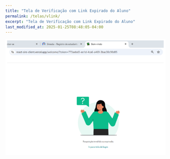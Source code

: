 ```yaml
---
title: "Tela de Verificação com Link Expirado do Aluno"
permalink: /telas/vlink/
excerpt: "Tela de Verificação com Link Expirado do Aluno"
last_modified_at: 2025-01-25T08:48:05-04:00
---
```


![telas](/assets/images/tela21.PNG)